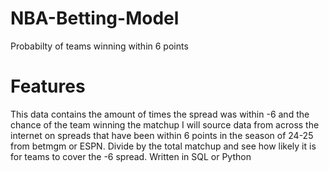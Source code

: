 # NBA-Betting-Model
Probabilty of teams winning within 6 points
# Features 
This data contains the amount of times the spread was within -6 and the chance of the team winning the matchup 
I will source data from across the internet on spreads that have been within 6 points in the season of 24-25 from betmgm or ESPN. Divide by the total matchup and see how likely it is for teams to cover the -6 spread. Written in SQL or Python
